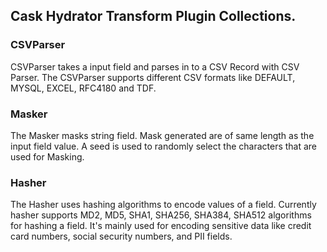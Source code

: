 ## Cask Hydrator Transform Plugin Collections.

### CSVParser

CSVParser takes a input field and parses in to a CSV Record with CSV Parser. The CSVParser supports different CSV formats like DEFAULT, MYSQL, EXCEL, RFC4180 and TDF.

### Masker
The Masker masks string field. Mask generated are of same length as the input field value. A seed is used to randomly select the characters that are used for Masking. 

### Hasher
The Hasher uses hashing algorithms to encode values of a field. Currently hasher supports MD2, MD5, SHA1, SHA256, SHA384, SHA512 algorithms for hashing a field. It's mainly used for encoding sensitive data like credit card numbers, social security numbers, and PII fields.
